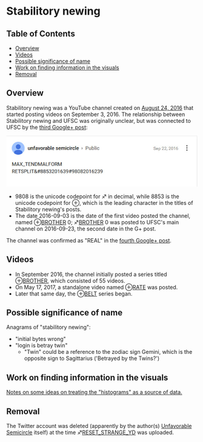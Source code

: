 # Stabilitory newing

## Table of Contents

- [Overview](#overview)
- [Videos](#videos)
- [Possible significance of name](#possible-significance-of-name)
- [Work on finding information in the visuals](#work-on-finding-information-in-the-visuals)
- [Removal](#removal)

## Overview

Stabilitory newing was a YouTube channel created on [August 24, 2016](https://www.youtube.com/channel/UCEUj7apDhQq5hh87U8iP4-w/about) that started posting videos on September 3, 2016. The relationship between Stabilitory newing and UFSC was originally unclear, but was connected to UFSC by the [third Google+ post](Google_Plus#G.2B_post_3 "wikilink"):

![screencap of third G+ post](Maxtendmalform_gplus_post.jpg)

  - 9808 is the unicode codepoint for ♐ in decimal, while 8853 is the
    unicode codepoint for ⊕, which is the leading character in the
    titles of Stabilitory newing's posts.
  - The date 2016-09-03 is the date of the first video posted the
    channel, named ⊕[BROTHER](BROTHER "wikilink") 0;
    ♐[BROTHER](BROTHER "wikilink") 0 was posted to UFSC's main channel
    on 2016-09-23, the second date in the G+ post.

The channel was confirmed as "REAL" in the [fourth Google+ post](Google_Plus#G.2B_post_4 "wikilink").


## Videos

  - In September 2016, the channel initially posted a series titled
    ⊕[BROTHER](BROTHER "wikilink"), which consisted of 55 videos.
  - On May 17, 2017, a standalone video named ⊕[RATE](RATE "wikilink")
    was posted.
  - Later that same day, the ⊕[BELT](BELT "wikilink") series began.

## Possible significance of name

Anagrams of "stabilitory newing":

  - "initial bytes wrong"
  - "login is betray twin"
      - "Twin" could be a reference to the zodiac sign Gemini, which is
        the opposite sign to Sagittarius ('Betrayed by the Twins?')

## Work on finding information in the visuals

[Notes on some ideas on treating the "histograms" as a source of data.](Investigation_into_color_data_in_SN_visuals "wikilink")

## Removal

The Twitter account was deleted (apparently by the author(s)
[Unfavorable Semicircle](Unfavorable_Semicircle "wikilink") itself) at
the time ♐[RESET\_STRANGE\_YD](RESET_STRANGE_YD "wikilink") was
uploaded.

